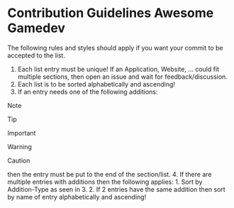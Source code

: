 # Contribution Guidelines Awesome Gamedev

The following rules and styles should apply if you want your commit to be accepted to the list.

1. Each list entry must be unique! If an Application, Website, ... could fit multiple sections, then open an issue and wait for feedback/discussion.
2. Each list is to be sorted alphabetically and ascending!
3. If an entry needs one of the following additions:
> [!NOTE]

> [!TIP]

> [!IMPORTANT]

> [!WARNING]

> [!CAUTION]

then the entry must be put to the end of the section/list.
4. If there are multiple entries with additions then the following applies:
    1. Sort by Addition-Type as seen in 3.
    2. If 2 entries have the same addition then sort by name of entry alphabetically and ascending!